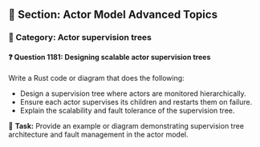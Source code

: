 ## 📘 Section: Actor Model Advanced Topics
### 🔹 Category: Actor supervision trees
#### ❓ Question 1181: Designing scalable actor supervision trees

Write a Rust code or diagram that does the following:

- Design a supervision tree where actors are monitored hierarchically.
- Ensure each actor supervises its children and restarts them on failure.
- Explain the scalability and fault tolerance of the supervision tree.

🔧 **Task:** Provide an example or diagram demonstrating supervision tree architecture and fault management in the actor model.
